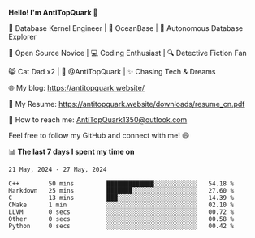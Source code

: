 
**Hello! I'm AntiTopQuark 👋**

🔧 Database Kernel Engineer | 🌊 OceanBase | 🤖 Autonomous Database Explorer

🌱 Open Source Novice | 💻 Coding Enthusiast | 🔍 Detective Fiction Fan

😸 Cat Dad x2 | 🎉 @AntiTopQuark | ✨ Chasing Tech & Dreams

🌐 My blog: https://antitopquark.website/

📄 My Resume: https://antitopquark.website/downloads/resume_cn.pdf

📧 How to reach me: AntiTopQuark1350@outlook.com

Feel free to follow my GitHub and connect with me! 😄

📊 **The last 7 days I spent my time on** 

<!--START_SECTION:waka-->
```text
21 May, 2024 - 27 May, 2024

C++        50 mins         █████████████░░░░░░░░░░░░   54.18 % 
Markdown   25 mins         ███████░░░░░░░░░░░░░░░░░░   27.60 % 
C          13 mins         ███░░░░░░░░░░░░░░░░░░░░░░   14.39 % 
CMake      1 min           ░░░░░░░░░░░░░░░░░░░░░░░░░   02.10 % 
LLVM       0 secs          ░░░░░░░░░░░░░░░░░░░░░░░░░   00.72 % 
Other      0 secs          ░░░░░░░░░░░░░░░░░░░░░░░░░   00.58 % 
Python     0 secs          ░░░░░░░░░░░░░░░░░░░░░░░░░   00.42 %
```
<!--END_SECTION:waka-->


